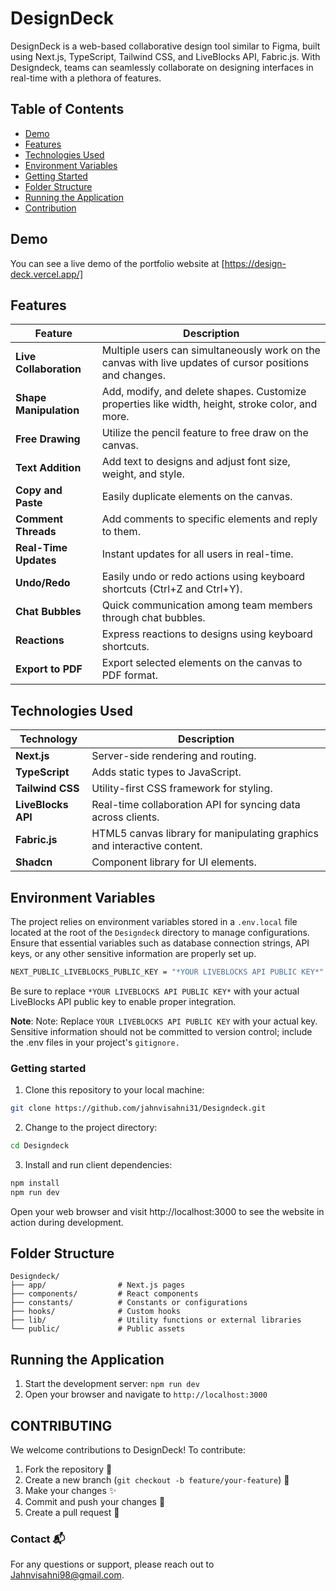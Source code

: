 # DesignDeck
DesignDeck is a web-based collaborative design tool similar to Figma, built using Next.js, TypeScript, Tailwind CSS, and LiveBlocks API, Fabric.js. With Designdeck, teams can seamlessly collaborate on designing interfaces in real-time with a plethora of features.

## Table of Contents

- [Demo](#demo)
- [Features](#features)
- [Technologies Used](#technologies-used)
- [Environment Variables](#environment-variables)
- [Getting Started](#getting-started)
- [Folder Structure](#folder-structure)
- [Running the Application](#running-the-application)
- [Contribution](#contributing)

## Demo

You can see a live demo of the portfolio website at [https://design-deck.vercel.app/]

## Features

| Feature               | Description                                                                                               |
|----------------------|-----------------------------------------------------------------------------------------------------------|
| **Live Collaboration** | Multiple users can simultaneously work on the canvas with live updates of cursor positions and changes. |
| **Shape Manipulation** | Add, modify, and delete shapes. Customize properties like width, height, stroke color, and more.        |
| **Free Drawing**      | Utilize the pencil feature to free draw on the canvas.                                                  |
| **Text Addition**     | Add text to designs and adjust font size, weight, and style.                                            |
| **Copy and Paste**    | Easily duplicate elements on the canvas.                                                                 |
| **Comment Threads**   | Add comments to specific elements and reply to them.                                                    |
| **Real-Time Updates** | Instant updates for all users in real-time.                                                              |
| **Undo/Redo**        | Easily undo or redo actions using keyboard shortcuts (Ctrl+Z and Ctrl+Y).                               |
| **Chat Bubbles**     | Quick communication among team members through chat bubbles.                                              |
| **Reactions**        | Express reactions to designs using keyboard shortcuts.                                                   |
| **Export to PDF**    | Export selected elements on the canvas to PDF format.                                                   |


## Technologies Used

| Technology        | Description                                                        |
|-------------------|--------------------------------------------------------------------|
| **Next.js**       | Server-side rendering and routing.                                 |
| **TypeScript**    | Adds static types to JavaScript.                                  |
| **Tailwind CSS**  | Utility-first CSS framework for styling.                          |
| **LiveBlocks API**| Real-time collaboration API for syncing data across clients.      |
| **Fabric.js**     | HTML5 canvas library for manipulating graphics and interactive content. |
| **Shadcn**        | Component library for UI elements.        

## Environment Variables

The project relies on environment variables stored in a `.env.local` file located at the root of the `Designdeck` directory to manage configurations. Ensure that essential variables such as database connection strings, API keys, or any other sensitive information are properly set up.

```bash
NEXT_PUBLIC_LIVEBLOCKS_PUBLIC_KEY = "*YOUR LIVEBLOCKS API PUBLIC KEY*"
```

Be sure to replace `*YOUR LIVEBLOCKS API PUBLIC KEY*` with your actual LiveBlocks API public key to enable proper integration.

**Note**: Note: Replace `YOUR LIVEBLOCKS API PUBLIC KEY` with your actual key. Sensitive information should not be committed to version control; include the .env files in your project's `gitignore.`

### Getting started

1. Clone this repository to your local machine:

```bash
git clone https://github.com/jahnvisahni31/Designdeck.git
```

2. Change to the project directory:

```bash
cd Designdeck
```

3. Install and run client dependencies:

```bash
npm install
npm run dev
```

Open your web browser and visit http://localhost:3000 to see the website in action during development.

## Folder Structure

```
Designdeck/
├── app/                # Next.js pages
├── components/         # React components
├── constants/          # Constants or configurations
├── hooks/              # Custom hooks
├── lib/                # Utility functions or external libraries
└── public/             # Public assets
```

## Running the Application

1. Start the development server: `npm run dev`
2. Open your browser and navigate to `http://localhost:3000`

## CONTRIBUTING 

We welcome contributions to DesignDeck! To contribute:

1. Fork the repository 🍴
2. Create a new branch (`git checkout -b feature/your-feature`) 🌱
3. Make your changes ✨
4. Commit and push your changes 🚀
5. Create a pull request 🔄

### Contact 📬

For any questions or support, please reach out to [Jahnvisahni98@gmail.com](mailto:jahnvisahni98@gmail.com).
